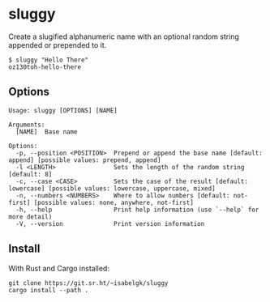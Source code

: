 # sluggy

Create a slugified alphanumeric name with an optional random string appended or prepended to it.

```
$ sluggy "Hello There"
oz130toh-hello-there
```

## Options

```
Usage: sluggy [OPTIONS] [NAME]

Arguments:
  [NAME]  Base name

Options:
  -p, --position <POSITION>  Prepend or append the base name [default: append] [possible values: prepend, append]
  -l <LENGTH>                Sets the length of the random string [default: 8]
  -c, --case <CASE>          Sets the case of the result [default: lowercase] [possible values: lowercase, uppercase, mixed]
  -n, --numbers <NUMBERS>    Where to allow numbers [default: not-first] [possible values: none, anywhere, not-first]
  -h, --help                 Print help information (use `--help` for more detail)
  -V, --version              Print version information
```

## Install

With Rust and Cargo installed:

```
git clone https://git.sr.ht/~isabelgk/sluggy
cargo install --path .
```
